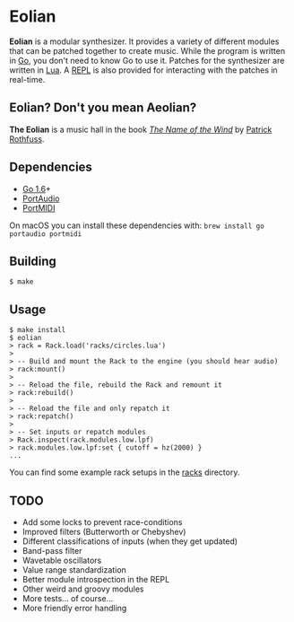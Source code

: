 # Eolian

**Eolian** is a modular synthesizer. It provides a variety of different modules that can be patched together to create
music. While the program is written in [Go](https://golang.org/), you don't need to know Go to use it. Patches for the
synthesizer are written in [Lua](https://www.lua.org/). A
[REPL](https://en.wikipedia.org/wiki/Read%E2%80%93eval%E2%80%93print_loop) is also provided for interacting with the
patches in real-time.

## Eolian? Don't you mean Aeolian?

**The Eolian** is a music hall in the book [*The Name of the
Wind*](https://www.amazon.com/Name-Wind-Patrick-Rothfuss/dp/0756404746/) by [Patrick Rothfuss](http://patrickrothfuss.com).

## Dependencies

- [Go 1.6](http://golang.org)+
- [PortAudio](http://www.portaudio.com/)
- [PortMIDI](http://portmedia.sourceforge.net/portmidi/)

On macOS you can install these dependencies with: `brew install go portaudio portmidi`

## Building

```
$ make
```

## Usage

```
$ make install
$ eolian
> rack = Rack.load('racks/circles.lua')
>
> -- Build and mount the Rack to the engine (you should hear audio)
> rack:mount()
> 
> -- Reload the file, rebuild the Rack and remount it
> rack:rebuild()
>
> -- Reload the file and only repatch it
> rack:repatch()
> 
> -- Set inputs or repatch modules
> Rack.inspect(rack.modules.low.lpf)
> rack.modules.low.lpf:set { cutoff = hz(2000) }
...
```

You can find some example rack setups in the [racks](https://github.com/brettbuddin/eolian/tree/master/racks) directory.

## TODO

- Add some locks to prevent race-conditions
- Improved filters (Butterworth or Chebyshev)
- Different classifications of inputs (when they get updated)
- Band-pass filter
- Wavetable oscillators
- Value range standardization
- Better module introspection in the REPL
- Other weird and groovy modules
- More tests... of course...
- More friendly error handling
